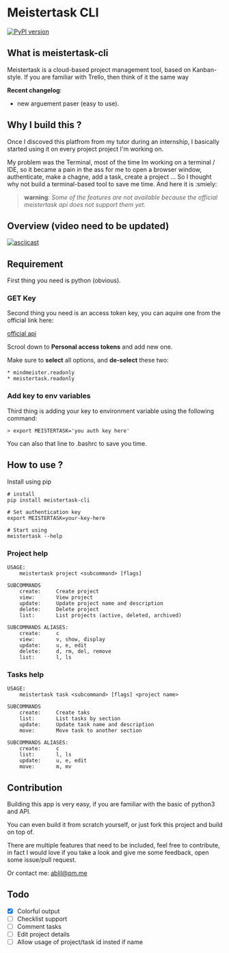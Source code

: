 # Meistertask CLI

[![PyPI version](https://badge.fury.io/py/meistertask-cli.svg)](https://badge.fury.io/py/meistertask-cli)

## What is meistertask-cli

Meistertask is a cloud-based project management tool, based on Kanban-style.
If you are familiar with Trello, then think of it the same way

**Recent changelog**:
  * new arguement paser (easy to use).

## Why I build this ?

Once I discoved this platfrom from my tutor during an internship, I basically started using
it on every project project I'm working on.

My problem was the Terminal, most of the time Im working on a terminal / IDE, so it became a pain in the ass for me to open a browser window, authenticate, make a chagne, add a task, create a project ...
So I thought why not build a terminal-based tool to save me time.
And here it is :smiely:

> **warning**: *Some of the features are not available because the official meistertask api does not support them yet.*

## Overview (video need to be updated)

[![asciicast](https://asciinema.org/a/373205)](https://asciinema.org/a/373205)


## Requirement
First thing you need is python (obvious).

### GET Key
Second thing you need is an access token key, you can aquire one from the official link here:

[official api](https://www.mindmeister.com/api)

Scrool down to **Personal access tokens** and add new one.

Make sure to **select** all options, and **de-select** these two:

    * mindmeister.readonly
    * meistertask.readonly

### Add key to env variables

Third thing is adding your key to environment variable using the following command:

```> export MEISTERTASK='you auth key here'```

You can also that line to .bashrc to save you time.

## How to use ?

Install using pip
```
# install
pip install meistertask-cli

# Set authentication key
export MEISTERTASK=your-key-here

# Start using
meistertask --help
```

### Project help
```
USAGE:
    meistertask project <subcommand> [flags]

SUBCOMMANDS
    create:     Create project
    view:       View project
    update:     Update project name and description
    delete:     Delete project
    list:       List projects (active, deleted, archived)

SUBCOMMANDS ALIASES:
    create:     c
    view:       v, show, display
    update:     u, e, edit
    delete:     d, rm, del, remove
    list:       l, ls
```
### Tasks help
```
USAGE:
    meistertask task <subcommand> [flags] <project name>

SUBCOMMANDS
    create:     Create taks
    list:       List tasks by section
    update:     Update task name and description
    move:       Move task to another section

SUBCOMMANDS ALIASES:
    create:     c
    list:       l, ls
    update:     u, e, edit
    move:       m, mv
```

## Contribution
Building this app is very easy, if you are familiar with the basic of python3 and API.

You can even build it from scratch yourself, or just fork this project and build on top of.

There are multiple features that need to be included, feel free to contribute, in fact I would love if you take a look and give me some feedback, open some issue/pull request.

Or contact me: ablil@pm.me

## Todo
- [x] Colorful output
- [ ] Checklist support
- [ ] Comment tasks
- [ ] Edit project details
- [ ] Allow usage of project/task id insted if name